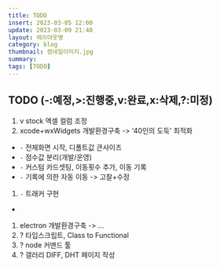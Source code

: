 ```yaml
---
title: TODO
insert: 2023-03-05 12:00
update: 2023-03-09 21:40
layout: 레이아웃명
category: blog
thumbnail: 썸네일이미지.jpg
summary: 
tags: [TODO]
---
```


## TODO (-:예정,>:진행중,v:완료,x:삭제,?:미정)
1. v stock 엑셀 컬럼 조정
1. xcode+wxWidgets 개발환경구축 -> '40인의 도둑' 최적화
- ```-``` 전체화면 시작, 디폴트값 큰사이즈
- ```-``` 점수값 분리(개발/운영)
- ```-``` 커스텀 카드셋팅, 이동횟수 추가, 이동 기록
- ```-``` 기록에 의한 자동 이동 -> 고찰+수정
1. ```-``` 트래커 구현
- 
1. electron 개발환경구축 -> ...
1. ? 타입스크립트, Class to Functional
1. ? node 커맨드 툴
1. ? 갤러리 DIFF, DHT 페이지 작성